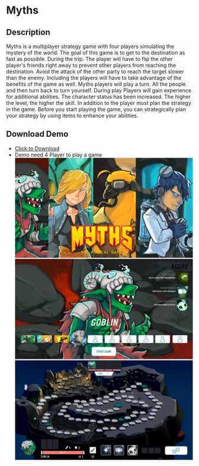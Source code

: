 # Myths
## Description
Myths is a multiplayer strategy game with four players simulating the mystery of the world. The goal of this game is to get to the destination as fast as possible. During the trip. The player will have to flip the other player's friends right away to prevent other players from reaching the destination. Avoid the attack of the other party to reach the target slower than the enemy. Including the players will have to take advantage of the benefits of the game as well. Myths players will play a turn. All the people and then turn back to turn yourself. During play Players will gain experience for additional abilities. The character status has been increased. The higher the level, the higher the skill. In addition to the player must plan the strategy in the game. Before you start playing the game, you can strategically plan your strategy by using items to enhance your abilities.
## Download Demo
 - [Click to Download](https://1drv.ms/u/s!Ai9z8mPSceQOhiQGv2yu9Bn1SF9w?e=OOFtnk)
 - Demo need 4 Player to play a game
![menu](/picture/BGC02.JPG)
![Standby](/picture/Standby.JPG)
![Gameplay](/picture/Gameplay.JPG)

